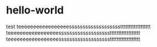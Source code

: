# hello-world
test
teeeeeeeeeeeeeeeeessssssssssssssssssstttttttttttttttttt
teeeeeeeeeeeeeeeeessssssssssssssssssstttttttttttttttttt
teeeeeeeeeeeeeeeeessssssssssssssssssstttttttttttttttttt
